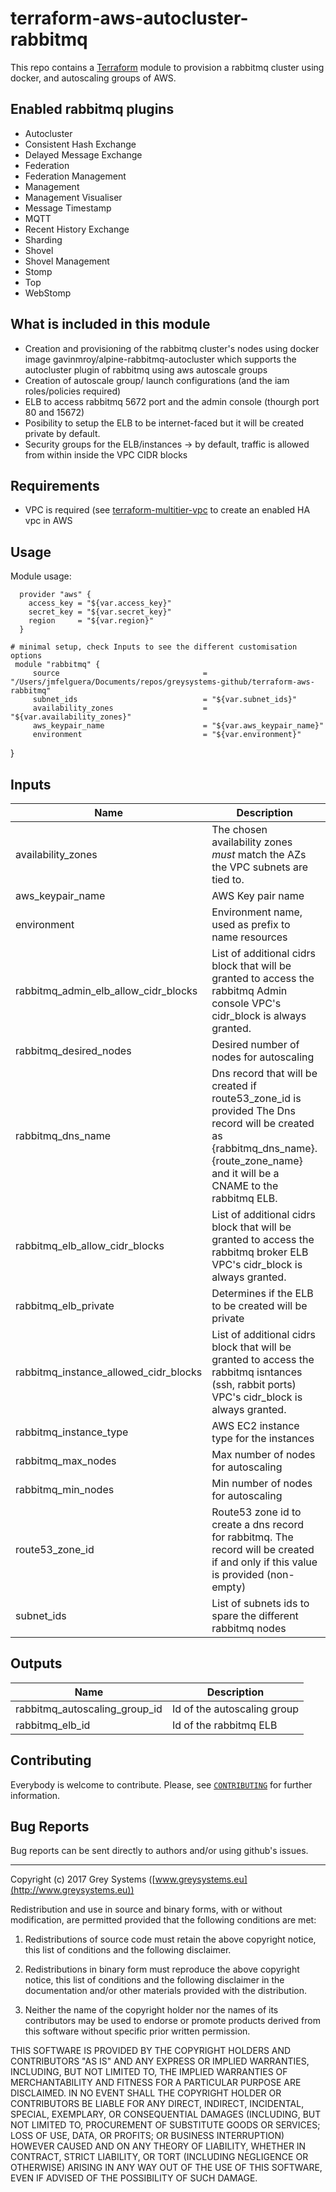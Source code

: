 # terraform-aws-autocluster-rabbitmq

This repo contains a [Terraform](https://terraform.io/) module to provision a rabbitmq cluster using docker, and autoscaling groups of AWS.


Enabled rabbitmq plugins
---------------

- Autocluster
- Consistent Hash Exchange
- Delayed Message Exchange
- Federation
- Federation Management
- Management
- Management Visualiser
- Message Timestamp
- MQTT
- Recent History Exchange
- Sharding
- Shovel
- Shovel Management
- Stomp
- Top
- WebStomp

What is included in this module
------------------------------
* Creation and provisioning of the rabbitmq cluster's nodes using docker image gavinmroy/alpine-rabbitmq-autocluster which supports the autocluster plugin of rabbitmq using aws autoscale groups
* Creation of autoscale group/ launch configurations (and the iam roles/policies required)
* ELB to access rabbitmq 5672 port and the admin console (thourgh port 80 and 15672)
* Posibility to setup the ELB to be internet-faced but it will be created private by default.
* Security groups for the ELB/instances -> by default, traffic is allowed from within inside the VPC CIDR blocks


Requirements
--------------
* VPC is required (see [terraform-multitier-vpc](https://github.com/grey-systems/terraform-multitier-vpc) to create an enabled HA vpc in AWS

Usage
--------
Module usage:

      provider "aws" {
        access_key = "${var.access_key}"
        secret_key = "${var.secret_key}"
        region     = "${var.region}"
      }

    # minimal setup, check Inputs to see the different customisation options
     module "rabbitmq" {
         source                                = "/Users/jmfelguera/Documents/repos/greysystems-github/terraform-aws-rabbitmq"
         subnet_ids                            = "${var.subnet_ids}"
         availability_zones                    = "${var.availability_zones}"
         aws_keypair_name                      = "${var.aws_keypair_name}"
         environment                           = "${var.environment}"
  }


Inputs
---------
| Name | Description | Type | Default | Required |
|------|-------------|:----:|:-----:|:-----:|
| availability_zones | The chosen availability zones *must* match the AZs the VPC subnets are tied to. | list | - | yes |
| aws_keypair_name | AWS Key pair name | string | - | yes |
| environment | Environment name, used as prefix to name resources | string | - | yes |
| rabbitmq_admin_elb_allow_cidr_blocks | List of additional cidrs block that will be granted to access the rabbitmq Admin console VPC's cidr_block is always granted. | list | `<list>` | no |
| rabbitmq_desired_nodes | Desired number of nodes for autoscaling | string | `1` | no |
| rabbitmq_dns_name | Dns record that will be created if route53_zone_id is provided The Dns record will be created as {rabbitmq_dns_name}.{route_zone_name} and it will be a CNAME to the rabbitmq ELB. | string | `rabbitmq` | no |
| rabbitmq_elb_allow_cidr_blocks | List of additional cidrs block that will be granted to access the rabbitmq broker ELB VPC's cidr_block is always granted. | list | `<list>` | no |
| rabbitmq_elb_private | Determines if the ELB to be created will be private | string | `true` | no |
| rabbitmq_instance_allowed_cidr_blocks | List of additional cidrs block that will be granted to access the rabbitmq isntances (ssh, rabbit ports) VPC's cidr_block is always granted. | list | `<list>` | no |
| rabbitmq_instance_type | AWS EC2 instance type for the instances | string | `t2.small` | no |
| rabbitmq_max_nodes | Max number of nodes for autoscaling | string | `5` | no |
| rabbitmq_min_nodes | Min number of nodes for autoscaling | string | `1` | no |
| route53_zone_id | Route53 zone id to create a dns record for rabbitmq. The record will be created if and only if this value is provided (non-empty) | string | `` | no |
| subnet_ids | List of subnets ids to spare the different rabbitmq nodes | list | - | yes |

Outputs
---------

| Name | Description |
|------|-------------|
| rabbitmq_autoscaling_group_id | Id of the autoscaling group |
| rabbitmq_elb_id | Id of the rabbitmq ELB |

Contributing
------------
Everybody is welcome to contribute. Please, see [`CONTRIBUTING`][contrib] for further information.

[contrib]: CONTRIBUTING.md

Bug Reports
-----------

Bug reports can be sent directly to authors and/or using github's issues.


-------

Copyright (c) 2017 Grey Systems ([www.greysystems.eu](http://www.greysystems.eu))

Redistribution and use in source and binary forms, with or without modification, are permitted provided that the following conditions are met:

1. Redistributions of source code must retain the above copyright notice, this list of conditions and the following disclaimer.

2. Redistributions in binary form must reproduce the above copyright notice, this list of conditions and the following disclaimer in the documentation and/or other materials provided with the distribution.

3. Neither the name of the copyright holder nor the names of its contributors may be used to endorse or promote products derived from this software without specific prior written permission.

THIS SOFTWARE IS PROVIDED BY THE COPYRIGHT HOLDERS AND CONTRIBUTORS "AS IS" AND ANY EXPRESS OR IMPLIED WARRANTIES, INCLUDING, BUT NOT LIMITED TO, THE IMPLIED WARRANTIES OF MERCHANTABILITY AND FITNESS FOR A PARTICULAR PURPOSE ARE DISCLAIMED. IN NO EVENT SHALL THE COPYRIGHT HOLDER OR CONTRIBUTORS BE LIABLE FOR ANY DIRECT, INDIRECT, INCIDENTAL, SPECIAL, EXEMPLARY, OR CONSEQUENTIAL DAMAGES (INCLUDING, BUT NOT LIMITED TO, PROCUREMENT OF SUBSTITUTE GOODS OR SERVICES; LOSS OF USE, DATA, OR PROFITS; OR BUSINESS INTERRUPTION) HOWEVER CAUSED AND ON ANY THEORY OF LIABILITY, WHETHER IN CONTRACT, STRICT LIABILITY, OR TORT (INCLUDING NEGLIGENCE OR OTHERWISE) ARISING IN ANY WAY OUT OF THE USE OF THIS SOFTWARE, EVEN IF ADVISED OF THE POSSIBILITY OF SUCH DAMAGE.
